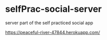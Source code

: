 # selfPrac-social-server
server part of the self practiced social app

https://peaceful-river-47844.herokuapp.com/
